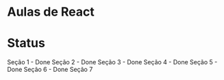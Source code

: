 # Aulas de React

# Status
Seção 1 - Done
Seção 2 - Done
Seção 3 - Done
Seção 4 - Done
Seção 5 - Done
Seção 6 - Done
Seção 7